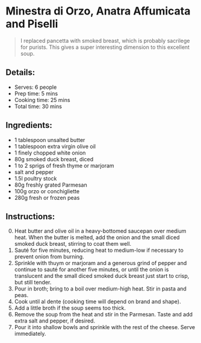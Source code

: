 # Minestra di Orzo, Anatra Affumicata and Piselli

> I replaced pancetta with smoked breast, which is probably sacrilege for purists. This gives a super interesting dimension to this excellent soup.

## Details:
* Serves: 6 people
* Prep time: 5 mins
* Cooking time: 25 mins
* Total time: 30 mins

## Ingredients:
* 1 tablespoon unsalted butter
* 1 tablespoon extra virgin olive oil
* 1 finely chopped white onion
* 80g smoked duck breast, diced
* 1 to 2 sprigs of fresh thyme or marjoram
* salt and pepper
* 1.5l poultry stock
* 80g freshly grated Parmesan
* 100g orzo or conchigliette
* 280g fresh or frozen peas

## Instructions:
0. Heat butter and olive oil in a heavy-bottomed saucepan over medium heat. When the butter is melted, add the onion and the small diced smoked duck breast, stirring to coat them well.
1. Sauté for five minutes, reducing heat to medium-low if necessary to prevent onion from burning. 
2. Sprinkle with thuym or marjoram and a generous grind of pepper and continue to sauté for another five minutes, or until the onion is translucent and the small diced smoked duck breast just start to crisp, but still tender.
3. Pour in broth; bring to a boil over medium-high heat. Stir in pasta and peas.
4. Cook until al dente (cooking time will depend on brand and shape).
5. Add a little broth if the soup seems too thick.
6. Remove the soup from the heat and stir in the Parmesan. Taste and add extra salt and pepper, if desired.
7. Pour it into shallow bowls and sprinkle with the rest of the cheese. Serve immediately. 
